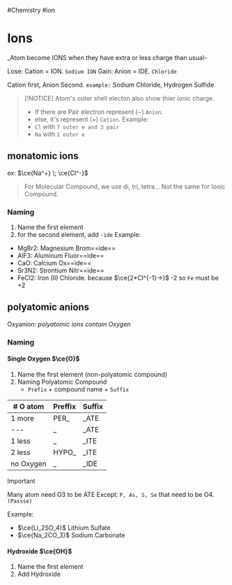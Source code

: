 #Chemistry #ion 
# Ions
_Atom become IONS when they have extra or less charge than usual-

Lose: Cation = ION. `Sodium ION`
Gain: Anion = IDE. `Chloride`

Cation first, Anion Second.
`example:` Sodium Chloride, Hydrogen Sulfide

>[!NOTICE]
>Atom's outer shell electon also show thier ionic charge. 
>- If there are Pair electron represent $(-)$ `Anion`. 
>- else, it's represent $(+)$ `Cation`. 
>Example: 
>- `Cl` with `7 outer e and 3 pair` 
>- `Na` with `1 outer e`

## monatomic ions
ex: $\ce{Na^+} \; \ce{Cl^-}$

> For Molecular Compound, we use di, tri, tetra...
> Not the same for Ionic Compound.

### Naming
1. Name the first element 
2. for the second element, add `-ide`
Example: 
- MgBr2: Magnesium Brom==ide==
- AlF3: Aluminum Fluor==ide==
- CaO: Calcium Ox==ide==
- Sr3N2: Strontium Nitr==ide==
- FeCl2: Iron (II) Chloride. because $\ce{2*Cl^{-1}->}$ -2 so `Fe` must be +2
## polyatomic anions
Oxyanion: _polyatomic ions contain Oxygen_

### Naming
#### Single Oxygen $\ce{O}$
1. Name the first element (non-polyatomic compound)
2. Naming Polyatomic Compound
	- `Prefix` + compound name + `Suffix`

|# O atom|Preffix|Suffix|
|---|---|---|
|1 more|PER\_|\_ATE|
|---|\_|\_ATE|
|1 less|\_|\_ITE|
|2 less|HYPO\_|\_ITE|
|no Oxygen|\_|\_IDE|

>[!IMPORTANT]
>Many atom need O3 to be ATE
>Except: `P, As, S, Se` that need to be O4. `(Passse)`

Example:
- $\ce{Li_2SO_4}$ Lithium Sulfate
- $\ce{Na_2CO_3}$ Sodium Carbonate

#### Hydroxide $\ce{OH}$
1. Name the first element
2. Add Hydroxide

